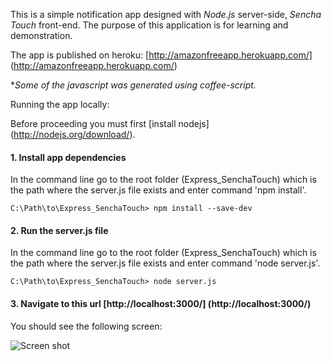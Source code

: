 This is a simple notification app designed with *Node.js* server-side, *Sencha Touch* front-end.
The purpose of this application is for learning and demonstration.

The app is published on heroku: [http://amazonfreeapp.herokuapp.com/] (http://amazonfreeapp.herokuapp.com/)

   **Some of the javascript was generated using coffee-script.*

Running the app locally: 

Before proceeding you must first [install nodejs] (http://nodejs.org/download/).

#### 1. Install app dependencies ####
In the command line go to the root folder (Express_SenchaTouch) which is the path where the server.js file exists and enter command 'npm install'.
    
    C:\Path\to\Express_SenchaTouch> npm install --save-dev

#### 2. Run the server.js file ####
In the command line go to the root folder (Express_SenchaTouch) which is the path where the server.js file exists and enter command 'node server.js'.
    
    C:\Path\to\Express_SenchaTouch> node server.js

#### 3. Navigate to this url [http://localhost:3000/] (http://localhost:3000/) ####
You should see the following screen:

![Screen shot](https://raw.github.com/nelsonomuto/Express_SenchaTouch/master/screenshots/freeAppOfTheDay.png)